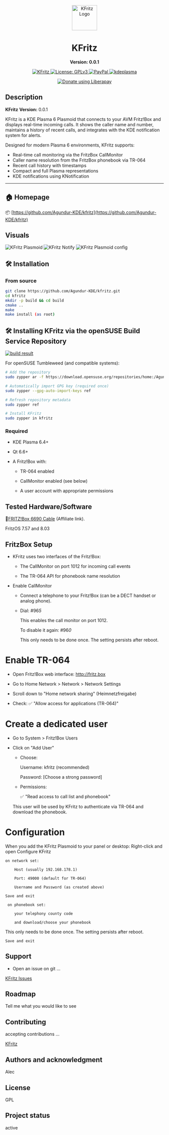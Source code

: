 
<div align="center">

<img src="/package/contents/icons/kfritz_icon_128x128.png" width="80" alt="KFritz Logo" /> 
  <h1>KFritz</h1> <p><strong>Version: 0.0.1</strong></p>
  <a href="https://kde.org/de/">
  <img src="https://img.shields.io/badge/KDE_Plasma-6.1+-blue?style=flat&logo=kde" alt="KFritz">
</a>
 <a href="https://www.gnu.org/licenses/gpl-3.0.html">
  <img src="https://img.shields.io/badge/License-GPLv3-blue.svg" alt="License: GPLv3">
</a>
  <a href="https://paypal.me/agundur">
  <img src="https://img.shields.io/badge/donate-PayPal-%2337a556" alt="PayPal">
</a>
  </a>
  <a href="https://store.kde.org/p/2290729">
  <img src="https://img.shields.io/badge/KDE%20Plasma-1D99F3?logo=kdeplasma&logoColor=fff" alt="kdeplasma">

<noscript><a href="https://liberapay.com/Agundur/donate"><img alt="Donate using Liberapay" src="https://liberapay.com/assets/widgets/donate.svg"></a></noscript>
</a></div>



## Description
**KFritz** **Version:** 0.0.1

KFritz is a KDE Plasma 6 Plasmoid that connects to your AVM Fritz!Box and displays real-time incoming calls. It shows the caller name and number, maintains a history of recent calls, and integrates with the KDE notification system for alerts.

Designed for modern Plasma 6 environments, KFritz supports:
- Real-time call monitoring via the FritzBox CallMonitor 
- Caller name resolution from the FritzBox phonebook via TR-064
- Recent call history with timestamps
- Compact and full Plasma representations
- KDE notifications using KNotification

---

## 🏠 Homepage

📦 [https://github.com/Agundur-KDE/kfritz](https://github.com/Agundur-KDE/kfritz)


## Visuals
![KFritz Plasmoid](KFritz1.png)
![KFritz Notify](KFritzNotifications.png)
![KFritz Plasmoid config](KFritz_Config.png)


## 🛠 Installation

### From source

```bash
git clone https://github.com/Agundur-KDE/kfritz.git
cd kfritz
mkdir -p build && cd build
cmake .. 
make
make install (as root) 

```
## 🛠️ Installing KFritz via the openSUSE Build Service Repository

[![build result](https://build.opensuse.org/projects/home:Agundur/packages/KFritz/badge.svg?type=default)](https://build.opensuse.org/package/show/home:Agundur/KFritz)

For openSUSE Tumbleweed (and compatible systems):

```bash
# Add the repository
sudo zypper ar -f https://download.opensuse.org/repositories/home:/Agundur/openSUSE_Tumbleweed/home:Agundur.repo

# Automatically import GPG key (required once)
sudo zypper --gpg-auto-import-keys ref

# Refresh repository metadata
sudo zypper ref

# Install KFritz
sudo zypper in kfritz
```

### Required
    
- KDE Plasma 6.4+

- Qt 6.6+

- A Fritz!Box with:

    - TR-064 enabled

    - CallMonitor enabled (see below)

    - A user account with appropriate permissions

## Tested Hardware/Software

🛒[FRITZ!Box 6690 Cable](https://amzn.to/3Iwsnog) (Affiliate link).

FritzOS 7.57 and 8.03


## FritzBox Setup

- KFritz uses two interfaces of the Fritz!Box:

    - The CallMonitor on port 1012 for incoming call events

    - The TR-064 API for phonebook name resolution

- Enable CallMonitor

    - Connect a telephone to your Fritz!Box (can be a DECT handset or analog phone).

    - Dial: #96*5*

      This enables the call monitor on port 1012.

      To disable it again: #96*0*

      This only needs to be done once. The setting persists after reboot.

# Enable TR-064

- Open Fritz!Box web interface: http://fritz.box

- Go to Home Network > Network > Network Settings

- Scroll down to "Home network sharing" (Heimnetzfreigabe)

- Check: ✅ "Allow access for applications (TR-064)"


# Create a dedicated user

- Go to System > Fritz!Box Users

- Click on "Add User"

    - Choose:

        Username: kfritz (recommended)

        Password: [Choose a strong password]

    - Permissions:

        ✅ "Read access to call list and phonebook"

    This user will be used by KFritz to authenticate via TR-064 and download the phonebook.

# Configuration

When you add the KFritz Plasmoid to your panel or desktop:
Right-click and open Configure KFritz

    on network set:

        Host (usually 192.168.178.1)

        Port: 49000 (default for TR-064)

        Username and Password (as created above)

    Save and exit
    
     on phonebook set:

        your telephony county code
        
        and download/choose your phonebook
        
This only needs to be done once. The setting persists after reboot.

    Save and exit


## Support

- Open an issue on git ...

[KFritz Issues](https://github.com/Agundur-KDE/kfritz/issues)


## Roadmap

Tell me what you would like to see

## Contributing
accepting contributions ...

[KFritz](https://github.com/Agundur-KDE/kfritz)


## Authors and acknowledgment
Alec

## License
GPL


## Project status
active
